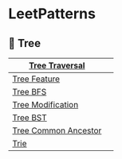 # LeetPatterns

## 🌳 Tree

| [Tree Traversal](tree_traversal.md) |     |
| ------------------------------------- | --- |
| [Tree Feature](tree_feature.md)                   |     |
| [Tree BFS](tree_bfs.md)                                  |     |
| [Tree Modification](tree_modification.md)                                  |     |
| [Tree BST](tree_bst.md)                                  |     |
| [Tree Common Ancestor](tree_common_ancestor.md) |     |
| [Trie](tree_trie.md) |     |
